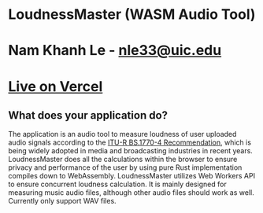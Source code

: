# LoudnessMaster (WASM Audio Tool)

# Nam Khanh Le - nle33@uic.edu

# [Live on Vercel](https://wasm-audio-tool.vercel.app/)

## What does your application do?

The application is an audio tool to measure loudness of user uploaded audio signals according to the [ITU-R BS.1770-4 Recommendation](https://www.itu.int/dms_pubrec/itu-r/rec/bs/R-REC-BS.1770-4-201510-I!!PDF-E.pdf), which is being widely adopted in media and broadcasting industries in recent years. LoudnessMaster does all the calculations within the browser to ensure privacy and performance of the user by using pure Rust implementation compiles down to WebAssembly. LoudnessMaster utilizes Web Workers API to ensure concurrent loudness calculation. It is mainly designed for measuring music audio files, although other audio files should work as well. Currently only support WAV files.
